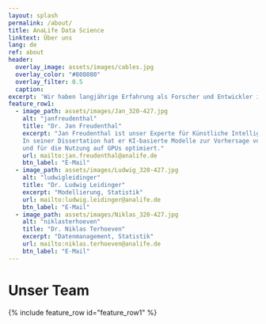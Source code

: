 ```yaml
---
layout: splash
permalink: /about/
title: AnaLife Data Science
linktext: Über uns
lang: de
ref: about
header:
  overlay_image: assets/images/cables.jpg	
  overlay_color: "#808080"
  overlay_filter: 0.5 
  caption: 
excerpt: 'Wir haben langjährige Erfahrung als Forscher und Entwickler im Bereich der Bioinformatik. Als Biologen sind wir es gewohnt, komplexe Systeme wissenschaftlich rigoros zu untersuchen. Als Informatiker haben wir das Know-How, um Datensätze jeder Größe mit modernsten Methoden und Technologien zu analysieren.'
feature_row1:
  - image_path: assets/images/Jan_320-427.jpg
    alt: "janfreudenthal"
    title: "Dr. Jan Freudenthal"
    excerpt: "Jan Freudenthal ist unser Experte für Künstliche Intelligenz und Machine Learning. 
	In seiner Dissertation hat er KI-basierte Modelle zur Vorhersage von Ernteerträgen entwickelt 
	und für die Nutzung auf GPUs optimiert."
    url: mailto:jan.freudenthal@analife.de
    btn_label: "E-Mail"
  - image_path: assets/images/Ludwig_320-427.jpg
    alt: "ludwigleidinger"
    title: "Dr. Ludwig Leidinger"
    excerpt: "Modellierung, Statistik"
    url: mailto:ludwig.leidinger@analife.de
    btn_label: "E-Mail"
  - image_path: assets/images/Niklas_320-427.jpg
    alt: "niklasterhoeven"
    title: "Dr. Niklas Terhoeven"
    excerpt: "Datenmanagement, Statistik"
    url: mailto:niklas.terhoeven@analife.de
    btn_label: "E-Mail"
---
```


# Unser Team
{% include feature_row id="feature_row1" %}




<!-- <div style="margin: auto; width: 80%"> -->
<!-- <figure style="width: 220px" class="align-left"> -->
<!--   <img src="{{ site.url }}{{ site.baseurl }}/assets/images/Markus_320-427.jpg" alt=""> -->
<!--   <figcaption style="font-family: 'Fira Sans',sans-serif"><b style="font-size: 1.25em">Dr. Markus Ankenbrand</b><br /><a href="mailto:markus.ankenbrand@analife.de" style="font-size: 1em">E-Mail</a></figcaption> -->
<!-- </figure> -->
<!-- <figure style="width: 220px" class="align-left"> -->
<!--   <img src="{{ site.url }}{{ site.baseurl }}/assets/images/Jan_320-427.jpg" alt=""> -->
<!--   <figcaption style="font-family: 'Fira Sans',sans-serif"><b style="font-size: 1.25em">Jan Freudenthal, M.Sc.</b><br /><a href="mailto:jan.freudenthal@analife.de" style="font-size: 1em">E-Mail</a></figcaption> -->
<!-- </figure> -->
<!-- <figure style="width: 220px" class="align-left"> -->
<!--   <img src="{{ site.url }}{{ site.baseurl }}/assets/images/Ludwig_320-427.jpg" alt=""> -->
<!--   <figcaption style="font-family: 'Fira Sans',sans-serif"><b style="font-size: 1.25em">Ludwig Leidinger, M.Sc.</b><br /><a href="mailto:ludwig.leidinger@analife.de" style="font-size: 1em">E-Mail</a></figcaption> -->
<!-- </figure> -->
<!-- <figure style="width: 220px" class="align-left"> -->
<!--   <img src="{{ site.url }}{{ site.baseurl }}/assets/images/Niklas_320-427.jpg" alt=""> -->
<!--   <figcaption style="font-family: 'Fira Sans',sans-serif"><b style="font-size: 1.25em">Dr. Niklas Terhoeven</b><br /><a href="mailto:niklas.terhoeven@analife.de" style="font-size: 1em">E-Mail</a></figcaption> -->
<!-- </figure> -->
<!-- </div> -->
